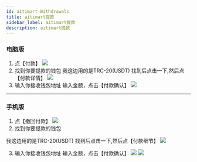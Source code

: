 ```yaml
---
id: aitimart-Withdrawals
title: aitimart提款
sidebar_label: aitimart提款
description: aitimart提款
---
```

### 电脑版
1. 点【付款】
![](https://pic.imgdb.cn/item/66f1f269f21886ccc0433bbe.jpg)
2. 找到你要提款的钱包
我这边用的是TRC-20(USDT)
找到后点击一下,然后点【付款详情】
![](https://pic.imgdb.cn/item/66f1f321f21886ccc043af42.jpg)
3. 输入你接收钱包地址
输入金额，点击【付款确认】
![](https://pic.imgdb.cn/item/66f1f44af21886ccc044563b.jpg)

--------------

### 手机版
1. 点【撤回付款】
![](https://pic.imgdb.cn/item/66f20134f21886ccc04b5fe4.jpg)
2. 找到你要提款的钱包

我这边用的是TRC-20(USDT)
找到后点击一下,然后点【付款细节】
![](https://pic.imgdb.cn/item/66f20134f21886ccc04b6004.jpg)

3. 输入你接收钱包地址
输入金额，点击【付款确认】
![](https://pic.imgdb.cn/item/66f20134f21886ccc04b601a.jpg)
![](https://pic.imgdb.cn/item/66f20134f21886ccc04b602f.jpg)

